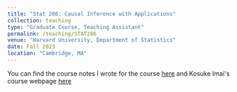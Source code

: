 ```yaml
---
title: "Stat 286: Causal Inference with Applications"
collection: teaching
type: "Graduate Course, Teaching Assistant"
permalink: /teaching/STAT286
venue: "Harvard University, Department of Statistics"
date: Fall 2023
location: "Cambridge, MA"
---
```

You can find the course notes I wrote for the course [here](https://github.com/kchaz/CausalCourseNotes) and Kosuke Imai's course webpage [here](https://imai.fas.harvard.edu/teaching/index.html)
